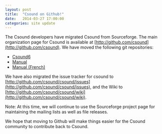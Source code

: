 ```yaml
---
layout: post
title:  "Csound on Github!"
date:   2014-03-27 17:00:00
categories: site update
---
```

The Csound developers have migrated Csound from Sourceforge.  The main organization page for Csound is available at [http://github.com/csound](http://github.com/csound). We have moved the following git repositories:

* [Csound6](http://github.com/csound/csound)
* [Manual](http://github.com/csound/manual) 
* [Manual (French)](http://github.com/csound/manual-fr)

We have also migrated the issue tracker for csound to [http://github.com/csound/csound/issues](http://github.com/csound/csound/issues), and the Wiki to [http://github.com/csound/csound/wiki](http://github.com/csound/csound/wiki). 

Note: At this time, we will continue to use the Sourceforge project page for maintaining the mailing lists as well as file releases.

We hope that moving to Github will make things easier for the Csound community to contribute back to Csound. 
